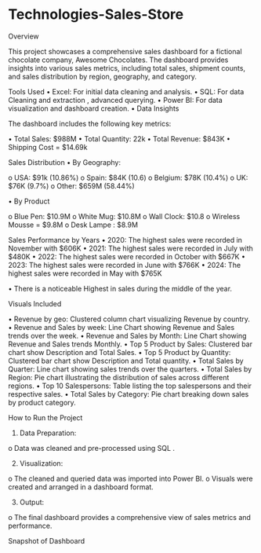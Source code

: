 # Technologies-Sales-Store
Overview

This project showcases a comprehensive sales dashboard for a fictional chocolate company, Awesome Chocolates. The dashboard provides insights into various sales metrics, including total sales, shipment counts, and sales distribution by region, geography, and category.

Tools Used
•	Excel: For initial data cleaning and analysis.
•	SQL: For data Cleaning and extraction , advanced querying.
•	Power BI: For data visualization and dashboard creation.
•	Data Insights

The dashboard includes the following key metrics:

•	Total Sales: $988M
•	Total Quantity: 22k
•	Total Revenue: $843K
•	Shipping Cost = $14.69k

Sales Distribution
•	By Geography:

o	USA: $91k (10.86%)
o	Spain: $84K (10.6)
o	Belgium: $78K (10.4%)
o	UK: $76K (9.7%)
o	Other: $659M (58.44%)

•	By Product

o	Blue Pen: $10.9M
o	White Mug: $10.8M
o	Wall Clock: $10.8
o	Wireless Mousse = $9.8M
o	Desk Lampe : $8.9M

Sales Performance by Years
•	2020: The highest sales were recorded in November with $606K
•	2021: The highest sales were recorded in July with $480K
•	2022: The highest sales were recorded in October with $667K
•	2023: The highest sales were recorded in June with $766K
•	2024: The highest sales were recorded in May with $765K

•	There is a noticeable Highest in sales during the middle of the year.

Visuals Included

•	Revenue by geo: Clustered column chart visualizing Revenue by country.
•	Revenue and Sales by week: Line Chart showing Revenue and Sales trends over the week.
•	Revenue and Sales by Month: Line Chart showing Revenue and Sales trends Monthly. 
•	Top 5 Product by Sales: Clustered bar chart show Description and Total Sales.
•	Top 5 Product by Quantity: Clustered bar chart show Description and Total quantity.
•	Total Sales by Quarter: Line chart showing sales trends over the quarters.
•	Total Sales by Region: Pie chart illustrating the distribution of sales across different regions.
•	Top 10 Salespersons: Table listing the top salespersons and their respective sales.
•	Total Sales by Category: Pie chart breaking down sales by product category.

How to Run the Project

1.	Data Preparation:

o	Data was cleaned and pre-processed using SQL .

2.	Visualization:

o	The cleaned and queried data was imported into Power BI.
o	Visuals were created and arranged in a dashboard format.

3.	Output:

o	The final dashboard provides a comprehensive view of sales metrics and performance.

Snapshot of Dashboard

